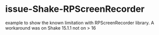 # issue-Shake-RPScreenRecorder
example to show the known limitation with RPScreenRecorder library. 
A workaround was on Shake 15.1.1 not on > 16
